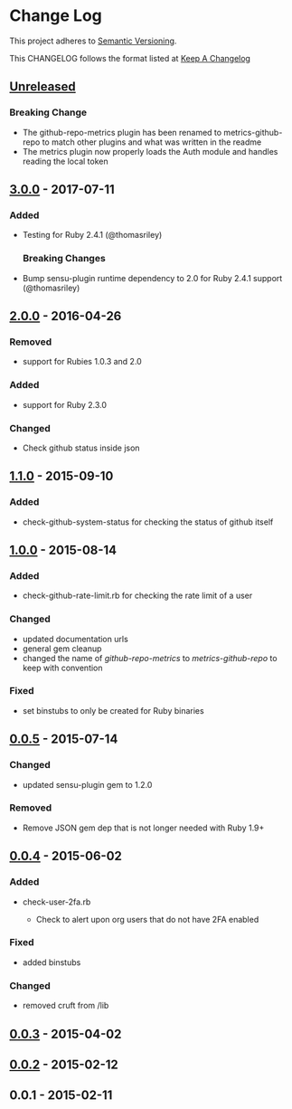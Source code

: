 # Change Log

This project adheres to [Semantic Versioning](http://semver.org/).

This CHANGELOG follows the format listed at [Keep A Changelog](http://keepachangelog.com/)

## [Unreleased]

### Breaking Change

- The github-repo-metrics plugin has been renamed to metrics-github-repo to match other plugins and what was written in the readme
- The metrics plugin now properly loads the Auth module and handles reading the local token

## [3.0.0] - 2017-07-11

### Added

- Testing for Ruby 2.4.1 (@thomasriley)

  ### Breaking Changes

- Bump sensu-plugin runtime dependency to 2.0 for Ruby 2.4.1 support (@thomasriley)

## [2.0.0] - 2016-04-26

### Removed

- support for Rubies 1.0.3 and 2.0

### Added

- support for Ruby 2.3.0

### Changed

- Check github status inside json

## [1.1.0] - 2015-09-10

### Added

- check-github-system-status for checking the status of github itself

## [1.0.0] - 2015-08-14

### Added

- check-github-rate-limit.rb for checking the rate limit of a user

### Changed

- updated documentation urls
- general gem cleanup
- changed the name of _github-repo-metrics_ to _metrics-github-repo_ to keep with convention

### Fixed

- set binstubs to only be created for Ruby binaries

## [0.0.5] - 2015-07-14

### Changed

- updated sensu-plugin gem to 1.2.0

### Removed

- Remove JSON gem dep that is not longer needed with Ruby 1.9+

## [0.0.4] - 2015-06-02

### Added

- check-user-2fa.rb

  - Check to alert upon org users that do not have 2FA enabled

### Fixed

- added binstubs

### Changed

- removed cruft from /lib

## [0.0.3] - 2015-04-02

## [0.0.2] - 2015-02-12

## 0.0.1 - 2015-02-11

[0.0.2]: https://github.com/sensu-plugins/sensu-plugins-github/compare/0.0.1...0.0.2
[0.0.3]: https://github.com/sensu-plugins/sensu-plugins-github/compare/0.0.2...0.0.3
[0.0.4]: https://github.com/sensu-plugins/sensu-plugins-github/compare/0.0.3...0.0.4
[0.0.5]: https://github.com/sensu-plugins/sensu-plugins-github/compare/0.0.4...0.0.5
[1.0.0]: https://github.com/sensu-plugins/sensu-plugins-github/compare/0.0.5...1.0.0
[1.1.0]: https://github.com/sensu-plugins/sensu-plugins-github/compare/1.0.0...1.1.0
[2.0.0]: https://github.com/sensu-plugins/sensu-plugins-github/compare/1.1.0...2.0.0
[3.0.0]: https://github.com/sensu-plugins/sensu-plugins-github/compare/2.0.0...3.0.0
[unreleased]: https://github.com/sensu-plugins/sensu-plugins-github/compare/3.0.0...HEAD
